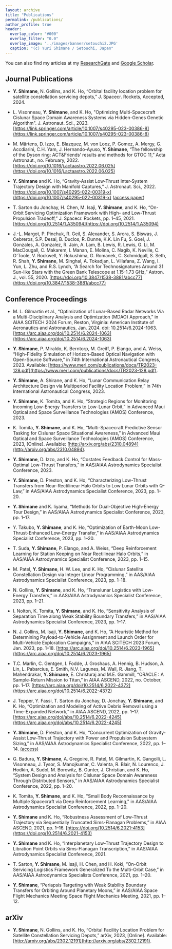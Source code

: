 ```yaml
---
layout: archive
title: "Publications"
permalink: /publications/
author_profile: true
header:
  overlay_color: "#000"
  overlay_filter: "0.0"
  overlay_image: '../images/banner/setouchi2.JPG'
  caption: "(c) Yuri Shimane / Setouchi, Japan"
---
```


<!-- This is in IEEE style -->

You can also find my articles at my [ResearchGate](https://www.researchgate.net/profile/Yuri-Shimane) and [Google Scholar](https://scholar.google.com/citations?user=mNEn9XwAAAAJ&hl=en).

## Journal Publications

- **Y. Shimane**, N. Gollins, and K. Ho, “Orbital facility location problem for satellite constellation servicing depots,” J. Spacecr. Rockets, Accepted, 2024.

- L. Visonneau, **Y. Shimane**, and K. Ho, "Optimizing Multi-Spacecraft Cislunar Space Domain Awareness Systems via Hidden-Genes Genetic Algorithm".  J. Astronaut. Sci., 2023. [https://link.springer.com/article/10.1007/s40295-023-00386-8](https://link.springer.com/article/10.1007/s40295-023-00386-8)

- M. Märtens, D. Izzo, E. Blazquez, M. von Looz, P. Gomez, A. Mergy, G. Accdiarini, C.H. Yam, J. Hernando-Ayuso, **Y. Shimane**, “The fellowship of the Dyson ring: ACT&Friends’ results and methods for GTOC 11,” Acta Astronaut., no. February, 2022. [https://doi.org/10.1016/j.actaastro.2022.06.025](https://doi.org/10.1016/j.actaastro.2022.06.025)

- **Y. Shimane** and K. Ho, “Gravity‑Assist Low‑Thrust Inter‑System Trajectory Design with Manifold Captures,” J. Astronaut. Sci., 2022. [https://doi.org/10.1007/s40295-022-00319-x](https://doi.org/10.1007/s40295-022-00319-x) ([access paper](https://rdcu.be/cKPdk))

- T. Sarton du Jonchay, H. Chen, M. Isaji, **Y. Shimane**, and K. Ho, “On-Orbit Servicing Optimization Framework with High- and Low-Thrust Propulsion Tradeoff,” J. Spacecr. Rockets, pp. 1–45, 2021. [https://doi.org/10.2514/1.A35094](https://doi.org/10.2514/1.A35094)

- J.-L. Margot, P. Pinchuk, R. Geil, S. Alexander, S. Arora, S. Biswas, J. Cebreros, S.P. Desai, B. Duclos, R. Dunne, K.K. Lin Fu, S. Goel, J. Gonzales, A. Gonzalez, R. Jain, A. Lam, B. Lewis, R. Lewis, G. Li, M. MacDougall, C. Makarem, I. Manan, E. Molina, C. Nagib, K. Neville, C. O'Toole, V. Rockwell, Y. Rokushima, G. Romanek, C. Schmidgall, S. Seth, R. Shah, **Y. Shimane**, M. Singhal, A. Tokadjan, L. Villafana, Z. Wang, I. Yun, L. Zhu, and R.S. Lynch, “A Search for Technosignatures Around 31 Sun-like Stars with the Green Bank Telescope at 1.15-1.73 GHz,” Astron. J., vol. 55, 2020. [https://doi.org/10.3847/1538-3881/abcc77](https://doi.org/10.3847/1538-3881/abcc77)



## Conference Proceedings

- M. L. Gilmartin et al., “Optimization of Lunar-Based Radar Networks Via a Multi-Disciplinary Analysis and Optimization (MDAO) Approach,” in AIAA SCITECH 2024 Forum, Reston, Virginia: American Institute of Aeronautics and Astronautics, Jan. 2024. doi: 10.2514/6.2024-1063.[https://arc.aiaa.org/doi/10.2514/6.2024-1063](https://arc.aiaa.org/doi/10.2514/6.2024-1063)
  
- **Y. Shimane**, P. Miraldo, K. Berntorp, M. Greiff, P. Elango, and A. Weiss, “High-Fidelity Simulation of Horizon-Based Optical Navigation with Open-Source Software,” in 74th International Astronautical Congress, 2023. Available: [https://www.merl.com/publications/docs/TR2023-128.pdf](https://www.merl.com/publications/docs/TR2023-128.pdf).

- **Y. Shimane**, A. Shirane, and K. Ho, “Lunar Communication Relay Architecture Design via Multiperiod Facility Location Problem,” in 74th International Astronautical Congress, 2023.

- **Y. Shimane**, K. Tomita, and K. Ho, “Strategic Regions for Monitoring Incoming Low-Energy Transfers to Low-Lunar Orbit,” in Advanced Maui Optical and Space Surveillance Technologies (AMOS) Conference, 2023.

- K. Tomita, **Y. Shimane**, and K. Ho, “Multi-Spacecraft Predictive Sensor Tasking for Cislunar Space Situational Awareness,” in Advanced Maui Optical and Space Surveillance Technologies (AMOS) Conference, 2023, [Online]. Available: [http://arxiv.org/abs/2310.04894](http://arxiv.org/abs/2310.04894).

- **Y. Shimane**, D. Izzo, and K. Ho, “Costates Feedback Control for Mass-Optimal Low-Thrust Transfers,” in AAS/AIAA Astrodynamics Specialist Conference, 2023.

- **Y. Shimane**, D. Preston, and K. Ho, “Characterizing Low-Thrust Transfers from Near-Rectilinear Halo Orbits to Low Lunar Orbits with Q-Law,” in AAS/AIAA Astrodynamics Specialist Conference, 2023, pp. 1–20.

- **Y. Shimane** and K. Iiyama, “Methods for Dual-Objective High-Energy Tour Design,” in AAS/AIAA Astrodynamics Specialist Conference, 2023, pp. 1–17.

- Y. Takubo, **Y. Shimane**, and K. Ho, “Optimization of Earth-Moon Low-Thrust-Enhanced Low-Energy Transfer,” in AAS/AIAA Astrodynamics Specialist Conference, 2023, pp. 1–20.

- T. Suda, **Y. Shimane**, P. Elango, and A. Weiss, “Deep Reinforcement Learning for Station Keeping on Near Rectilinear Halo Orbits,” in AAS/AIAA Astrodynamics Specialist Conference, 2023, pp. 1–15.

- M. Patel, **Y. Shimane**, H. W. Lee, and K. Ho, “Cislunar Satellite Constellation Design via Integer Linear Programming,” in AAS/AIAA Astrodynamics Specialist Conference, 2023, pp. 1–18.

- N. Gollins, **Y. Shimane**, and K. Ho, “Translunar Logistics with Low-Energy Transfers,” in AAS/AIAA Astrodynamics Specialist Conference, 2023, pp. 1–21.

- I. Nolton, K. Tomita, **Y. Shimane**, and K. Ho, “Sensitivity Analysis of Separation Time along Weak Stability Boundary Transfers,” in AAS/AIAA Astrodynamics Specialist Conference, 2023, pp. 1–17.

- N. J. Gollins, M. Isaji, **Y. Shimane**, and K. Ho, “A Heuristic Method for Determining Payload-to-Vehicle Assignment and Launch Order for Multi-Vehicle Exploration Campaigns,” in AIAA SCITECH 2023 Forum, Jan. 2023, pp. 1–18. [https://arc.aiaa.org/doi/10.2514/6.2023-1965](https://arc.aiaa.org/doi/10.2514/6.2023-1965)

- T.C. Marlin, C. Gentgen, I. Fodde, J. Groshaus, A. Hennig, B. Hudson, A. Lin, L. Pabarcius, E. Smith, N.V. Lagunes, M. Wall, R. Jiang, T. Mahendrakar, **Y. Shimane**, E. Christuraj and M.E. Gammill, “ORACLE : A Sample-Return Mission to Titan,” in AIAA ASCEND, 2022, no. October, pp. 1–17. [https://arc.aiaa.org/doi/10.2514/6.2022-4372](https://arc.aiaa.org/doi/10.2514/6.2022-4372)

- J. Tepper, Y. Fassi, T. Sarton du Jonchay, D. Jonchay, **Y. Shimane**, and K. Ho, “Optimization and Modeling of Active Debris Removal using a Time-Expanded Network,” in AIAA ASCEND, 2022, pp. 1–17. [https://arc.aiaa.org/doi/abs/10.2514/6.2022-4245](https://arc.aiaa.org/doi/abs/10.2514/6.2022-4245)

- **Y. Shimane**, D. Preston, and K. Ho, “Concurrent Optimization of Gravity-Assist Low-Thrust Trajectory with Power and Propulsion Subsystem Sizing,” in AAS/AIAA Astrodynamics Specialist Conference, 2022, pp. 1–14. [(access)](https://ssdl.gatech.edu/sites/default/files/ssdl-files/papers/conferencePapers/AAS-22-569.pdf)

- G. Badura, **Y. Shimane**, A. Gregoire, R. Patel, M. Gilmartin, K. Gangolli, L. Visonneau, J. Tysor, S. Manojkumar, C. Valenta, R. Blair, N. Lourenco, J. Hodkin, A. Sudol, M. Borowitz, B. Gunter, J. Christian, and K. Ho, “System Design and Analysis for Cislunar Space Domain Awareness Through Distributed Sensors,” in AAS/AIAA Astrodynamics Specialist Conference, 2022, pp. 1–20.

- K. Tomita, **Y. Shimane**, and K. Ho, "Small Body Reconnaissance by Multiple Spacecraft via Deep Reinforcement Learning," in AAS/AIAA Astrodynamics Specialist Conference, 2022, pp. 1–20.

- **Y. Shimane** and K. Ho, “Robustness Assessment of Low-Thrust Trajectory via Sequentially Truncated Sims-Flanagan Problems,” in AIAA ASCEND, 2021, pp. 1–16. [https://doi.org/10.2514/6.2021-4153](https://doi.org/10.2514/6.2021-4153)

- **Y. Shimane** and K. Ho, “Interplanetary Low-Thrust Trajectory Design to Libration Point Orbits via Sims-Flanagan Transcription,” in AAS/AIAA Astrodynamics Specialist Conference, 2021.

- T. Sarton, **Y. Shimane**, M. Isaji, H. Chen, and H. Koki, “On-Orbit Servicing Logistics Framework Generalized To the Multi-Orbit Case,” in AAS/AIAA Astrodynamics Specialists Conference, 2021, pp. 1–20.

- **Y. Shimane**, “Periapsis Targeting with Weak Stability Boundary Transfers for Orbiting Around Planetary Moons,” in AAS/AIAA Space Flight Mechanics Meeting Space Flight Mechanics Meeting, 2021, pp. 1–12.


## arXiv

- **Y. Shimane**, N. Gollins, and K. Ho, “Orbital Facility Location Problem for Satellite Constellation Servicing Depots,” arXiv, 2023, [Online]. Available: [http://arxiv.org/abs/2302.12191](http://arxiv.org/abs/2302.12191).
